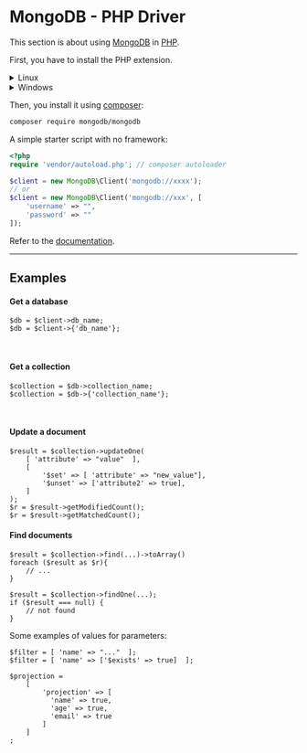 # MongoDB - PHP Driver

<div class="row row-cols-md-2"><div>

This section is about using [MongoDB](../mongodb.md) in [PHP](/programming-languages/web/php/_general/index.md).

First, you have to install the PHP extension.

<details class="details-n">
<summary>Linux</summary>

You may [follow this tutorial](https://www.php.net/manual/en/mongodb.installation.pecl.php) or [the documentation](https://www.mongodb.com/docs/drivers/php/).

```bash!
$ sudo apt-get update
$ sudo apt-get install php-dev php-pear
$ sudo pecl install mongodb # add -version if needed
$ # sudo pecl uninstall mongodb # if needed
```

On Debian, **do not** edit `php.ini`.

```bash!
$ sudo nano /etc/php/x.x/mods-available/mongodb.ini
extension=mongodb.so
$ sudo phpenmod mongodb
$ sudo systemctl restart apache2 # Apache
```

To test 👻: `sudo apt install php7.4-mongodb`.
</details>

<details class="details-n">
<summary>Windows</summary>

You may [follow this tutorial](https://www.php.net/manual/en/mongodb.installation.windows.php).

First, you have to find if your webserver is thread-safe (TS) or not. Use `phpinfo()` and search for `Thread Safety`.

```bash!
# 1.13.0 == MongDB version
# 7.4 == PHP version
# ts == thread-safe, nts == not thread-safe
$ wget https://windows.php.net/downloads/pecl/releases/mongodb/1.13.0/php_mongodb-1.13.0-7.4-ts-vc15-x64.zip
$ unzip php_mongodb-1.13.0-7.4-ts-vc15-x64.zip
$ mv "php_mongodb.dll" "C:\wamp64\bin\php\ext\"
```

Edit `php.ini` and add `extension=mongodb.dll` or `extension=mongodb`. Restart your server. 

You should see mongodb in the extension list shown by `phpinfo()`.
</details>

Then, you install it using [composer](/programming-languages/web/php/composer/index.md):

```bash
composer require mongodb/mongodb
```
</div><div>

A simple starter script with no framework:

```php
<?php
require 'vendor/autoload.php'; // composer autoloader

$client = new MongoDB\Client('mongodb://xxxx');
// or
$client = new MongoDB\Client('mongodb://xxx', [
    'username' => "",
    'password' => ""
]);
```

Refer to the [documentation](https://www.mongodb.com/docs/php-library/current/tutorial/).
</div></div>

<hr class="sep-both">

## Examples

<div class="row row-cols-md-2 mt-3"><div>

#### Get a database

```php!
$db = $client->db_name;
$db = $client->{'db_name'};
```

<br>

#### Get a collection

```php!
$collection = $db->collection_name;
$collection = $db->{'collection_name'};
```

<br>

#### Update a document

```php!
$result = $collection->updateOne(
    [ 'attribute' => "value"  ],
    [
        '$set' => [ 'attribute' => "new_value"],
        '$unset' => ['attribute2' => true],
    ]
);
$r = $result->getModifiedCount();
$r = $result->getMatchedCount();
```

</div><div>

#### Find documents

```php!
$result = $collection->find(...)->toArray()
foreach ($result as $r){
    // ...
}

$result = $collection->findOne(...);
if ($result === null) {
    // not found
}
```

Some examples of values for parameters:

```php!
$filter = [ 'name' => "..."  ];
$filter = [ 'name' => ['$exists' => true]  ];

$projection =
    [
        'projection' => [
          'name' => true,
          'age' => true,
          'email' => true
        ]
    ]
;
```
</div></div>